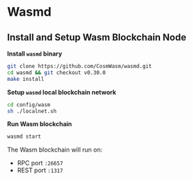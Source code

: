 # Wasmd

## Install and Setup Wasm Blockchain Node

**Install `wasmd` binary** 
```bash
git clone https://github.com/CosmWasm/wasmd.git
cd wasmd && git checkout v0.30.0
make install
```
**Setup `wasmd` local blockchain network**

```bash
cd config/wasm
sh ./localnet.sh
```

**Run Wasm blockchain**

```bash
wasmd start
```

The Wasm blockchain will run on:  
- RPC port `:26657`
- REST port `:1317`
